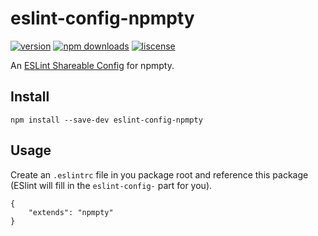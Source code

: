 # eslint-config-npmpty

[![version](https://img.shields.io/npm/v/eslint-config-npmpty.svg)](https://www.npmjs.com/package/eslint-config-npmpty)
[![npm downloads](https://img.shields.io/npm/dt/eslint-config-npmpty.svg)](https://www.npmjs.com/package/eslint-config-npmpty)
[![liscense](https://img.shields.io/npm/l/eslint-config-npmpty.svg)](https://www.npmjs.com/package/eslint-config-npmpty)

An [ESLint Shareable Config](http://eslint.org/docs/developer-guide/shareable-configs) for npmpty.

## Install

```
npm install --save-dev eslint-config-npmpty
```

## Usage

Create an `.eslintrc` file in you package root and reference this package (ESlint will fill in the `eslint-config-` part for you).

```
{
    "extends": "npmpty"
}
```
